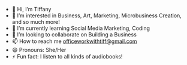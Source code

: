 - 👋 Hi, I’m Tiffany
- 👀 I’m interested in Business, Art, Marketing, Microbusiness Creation, and so much more!
- 🌱 I’m currently learning Social Media Marketing, Coding
- 💞️ I’m looking to collaborate on Building a Business
- 📫 How to reach me officeworkwithtiff@gmail.com
- 😄 Pronouns: She/Her
- ⚡ Fun fact: I listen to all kinds of audiobooks!

<!---
officeworkwithtiff/officeworkwithtiff is a ✨ special ✨ repository because its `README.md` (this file) appears on your GitHub profile.
You can click the Preview link to take a look at your changes.
--->
